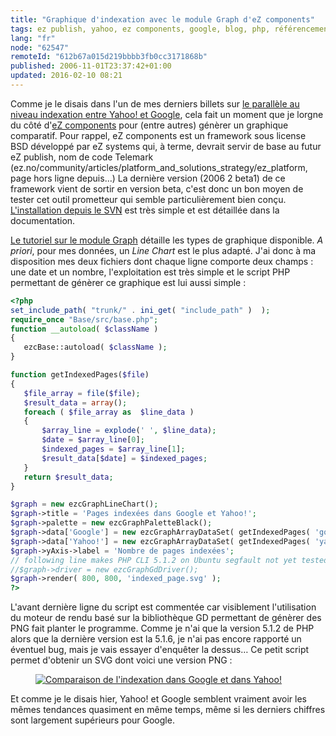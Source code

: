 ```yaml
---
title: "Graphique d'indexation avec le module Graph d'eZ components"
tags: ez publish, yahoo, ez components, google, blog, php, référencement
lang: "fr"
node: "62547"
remoteId: "612b67a015d219bbbb3fb0cc3171868b"
published: 2006-11-01T23:37:42+01:00
updated: 2016-02-10 08:21
---
```

 
Comme je le disais dans l'un de mes derniers billets sur [le parallèle au niveau
indexation entre Yahoo! et
Google](/post/parallele-etonnant-entre-yahoo-et-google), cela fait un moment que
je lorgne du côté d'[eZ components](http://ezcomponents.org) pour
(entre autres) génèrer un graphique comparatif. Pour rappel, eZ components est
un framework sous license BSD développé par eZ systems qui, à terme, devrait
servir de base au futur eZ publish, nom de code
Telemark (ez.no/community/articles/platform_and_solutions_strategy/ez_platform,
page hors ligne depuis…)
La dernière version (2006 2 beta1) de ce framework vient de sortir en version
beta, c'est donc un bon
moyen de tester cet outil prometteur qui semble particulièrement bien conçu.
[L'installation depuis le
SVN](http://share.ez.no/learn/ez-publish/an-introduction-to-ez-components/)
est très simple et est détaillée dans la documentation.

[Le tutoriel sur le module
Graph](http://ezcomponents.org/docs/tutorials/Graph)
détaille les types de graphique disponible. *A priori*, pour mes données, un
*Line Chart* est le plus adapté. J'ai donc à ma disposition mes deux fichiers
dont chaque ligne comporte deux champs : une date et un nombre, l'exploitation
est très simple et le script PHP permettant de génèrer ce graphique est lui
aussi simple :

 ``` php
<?php
set_include_path( "trunk/" . ini_get( "include_path" )  );
require_once "Base/src/base.php";
function __autoload( $className )
{
    ezcBase::autoload( $className );
}

function getIndexedPages($file)
{
    $file_array = file($file);
    $result_data = array();
    foreach ( $file_array as  $line_data )
    {
        $array_line = explode(' ', $line_data);
        $date = $array_line[0];
        $indexed_pages = $array_line[1];
        $result_data[$date] = $indexed_pages;
    }
    return $result_data;
}

$graph = new ezcGraphLineChart();
$graph->title = 'Pages indexées dans Google et Yahoo!';
$graph->palette = new ezcGraphPaletteBlack();
$graph->data['Google'] = new ezcGraphArrayDataSet( getIndexedPages( 'google_count.dat' ));
$graph->data['Yahoo!'] = new ezcGraphArrayDataSet( getIndexedPages( 'yahoo_count.dat' ));
$graph->yAxis->label = 'Nombre de pages indexées';
// following line makes PHP CLI 5.1.2 on Ubuntu segfault not yet tested with 5.1.6
//$graph->driver = new ezcGraphGdDriver();
$graph->render( 800, 800, 'indexed_page.svg' );
?>
```
 
L'avant dernière ligne du script est commentée car visiblement l'utilisation du
moteur de rendu basé sur la bibliothèque GD permettant de génèrer des PNG fait
planter le programme. Comme je n'ai que la version 5.1.2 de PHP alors que la
dernière version est la 5.1.6, je n'ai pas encore rapporté un éventuel bug, mais
je vais essayer d'enquêter la dessus… Ce petit script permet d'obtenir un SVG
dont voici une version PNG&nbsp;:

<figure class="object-center"><a href="/images/comparaison-de-l-indexation-dans-google-et-dans-yahoo.png"><img loading="lazy" src="/images//comparaison-de-l-indexation-dans-google-et-dans-yahoo.png" alt="Comparaison de l'indexation dans Google et dans Yahoo!">
</a></figure>

Et comme je le disais hier, Yahoo! et Google semblent vraiment avoir les mêmes tendances quasiment en même temps, même si les derniers chiffres sont largement supérieurs pour Google.
